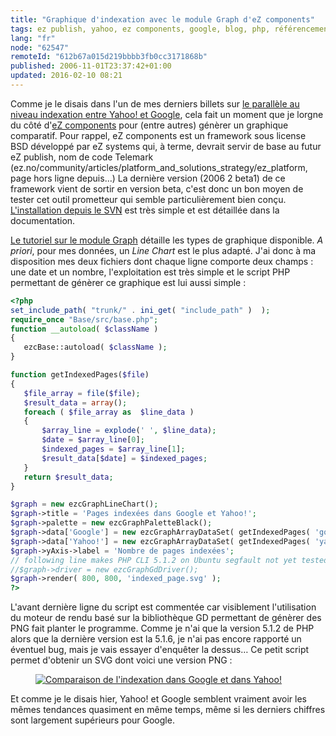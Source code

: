 ```yaml
---
title: "Graphique d'indexation avec le module Graph d'eZ components"
tags: ez publish, yahoo, ez components, google, blog, php, référencement
lang: "fr"
node: "62547"
remoteId: "612b67a015d219bbbb3fb0cc3171868b"
published: 2006-11-01T23:37:42+01:00
updated: 2016-02-10 08:21
---
```

 
Comme je le disais dans l'un de mes derniers billets sur [le parallèle au niveau
indexation entre Yahoo! et
Google](/post/parallele-etonnant-entre-yahoo-et-google), cela fait un moment que
je lorgne du côté d'[eZ components](http://ezcomponents.org) pour
(entre autres) génèrer un graphique comparatif. Pour rappel, eZ components est
un framework sous license BSD développé par eZ systems qui, à terme, devrait
servir de base au futur eZ publish, nom de code
Telemark (ez.no/community/articles/platform_and_solutions_strategy/ez_platform,
page hors ligne depuis…)
La dernière version (2006 2 beta1) de ce framework vient de sortir en version
beta, c'est donc un bon
moyen de tester cet outil prometteur qui semble particulièrement bien conçu.
[L'installation depuis le
SVN](http://share.ez.no/learn/ez-publish/an-introduction-to-ez-components/)
est très simple et est détaillée dans la documentation.

[Le tutoriel sur le module
Graph](http://ezcomponents.org/docs/tutorials/Graph)
détaille les types de graphique disponible. *A priori*, pour mes données, un
*Line Chart* est le plus adapté. J'ai donc à ma disposition mes deux fichiers
dont chaque ligne comporte deux champs : une date et un nombre, l'exploitation
est très simple et le script PHP permettant de génèrer ce graphique est lui
aussi simple :

 ``` php
<?php
set_include_path( "trunk/" . ini_get( "include_path" )  );
require_once "Base/src/base.php";
function __autoload( $className )
{
    ezcBase::autoload( $className );
}

function getIndexedPages($file)
{
    $file_array = file($file);
    $result_data = array();
    foreach ( $file_array as  $line_data )
    {
        $array_line = explode(' ', $line_data);
        $date = $array_line[0];
        $indexed_pages = $array_line[1];
        $result_data[$date] = $indexed_pages;
    }
    return $result_data;
}

$graph = new ezcGraphLineChart();
$graph->title = 'Pages indexées dans Google et Yahoo!';
$graph->palette = new ezcGraphPaletteBlack();
$graph->data['Google'] = new ezcGraphArrayDataSet( getIndexedPages( 'google_count.dat' ));
$graph->data['Yahoo!'] = new ezcGraphArrayDataSet( getIndexedPages( 'yahoo_count.dat' ));
$graph->yAxis->label = 'Nombre de pages indexées';
// following line makes PHP CLI 5.1.2 on Ubuntu segfault not yet tested with 5.1.6
//$graph->driver = new ezcGraphGdDriver();
$graph->render( 800, 800, 'indexed_page.svg' );
?>
```
 
L'avant dernière ligne du script est commentée car visiblement l'utilisation du
moteur de rendu basé sur la bibliothèque GD permettant de génèrer des PNG fait
planter le programme. Comme je n'ai que la version 5.1.2 de PHP alors que la
dernière version est la 5.1.6, je n'ai pas encore rapporté un éventuel bug, mais
je vais essayer d'enquêter la dessus… Ce petit script permet d'obtenir un SVG
dont voici une version PNG&nbsp;:

<figure class="object-center"><a href="/images/comparaison-de-l-indexation-dans-google-et-dans-yahoo.png"><img loading="lazy" src="/images//comparaison-de-l-indexation-dans-google-et-dans-yahoo.png" alt="Comparaison de l'indexation dans Google et dans Yahoo!">
</a></figure>

Et comme je le disais hier, Yahoo! et Google semblent vraiment avoir les mêmes tendances quasiment en même temps, même si les derniers chiffres sont largement supérieurs pour Google.
